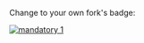 Change to your own fork's badge:

[![mandatory 1](https://github.com/Odin107/mandatory1/actions/workflows/main.yml/badge.svg)](https://github.com/Odin107/mandatory1/actions/workflows/main.yml)
